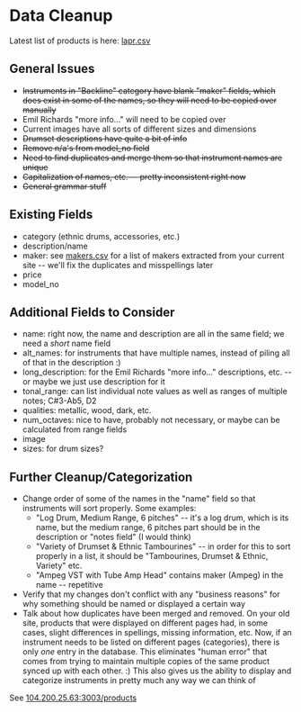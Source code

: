 
# Data Cleanup

Latest list of products is here: [lapr.csv](lapr.csv)

## General Issues

- ~~Instruments in "Backline" category have blank "maker" fields, which does exist in some of the names, so they will need to be copied over manually~~
- Emil Richards "more info..." will need to be copied over
- Current images have all sorts of different sizes and dimensions
- ~~Drumset descriptions have quite a bit of info~~
- ~~Remove n/a's from model_no field~~ 
- ~~Need to find duplicates and merge them so that instrument names are unique~~ 
- ~~Capitalization of names, etc. -- pretty inconsistent right now~~
- ~~General grammar stuff~~

## Existing Fields

- category (ethnic drums, accessories, etc.)
- description/name
- maker: see [makers.csv](makers.csv) for a list of makers extracted from your current site -- we'll fix the duplicates and misspellings later
- price
- model_no

## Additional Fields to Consider

- name: right now, the name and description are all in the same field; we need a *short* name field
- alt_names: for instruments that have multiple names, instead of piling all of that in the description :)
- long_description: for the Emil Richards "more info..." descriptions, etc. -- or maybe we just use description for it
- tonal_range: can list individual note values as well as ranges of multiple notes; C#3-Ab5, D2
- qualities: metallic, wood, dark, etc.
- num_octaves: nice to have, probably not necessary, or maybe can be calculated from range fields
- image
- sizes: for drum sizes?

## Further Cleanup/Categorization

- Change order of some of the names in the "name" field so that instruments will sort properly. Some examples:
  - "Log Drum, Medium Range, 6 pitches" -- it's a log drum, which is its name, but the medium range, 6 pitches part should be in the description or "notes field" (I would think)
  - "Variety of Drumset & Ethnic Tambourines" -- in order for this to sort properly in a list, it should be "Tambourines, Drumset & Ethnic, Variety" etc.
  - "Ampeg VST with Tube Amp Head" contains maker (Ampeg) in the name -- repetitive
- Verify that my changes don't conflict with any "business reasons" for why something should be named or displayed a certain way
- Talk about how duplicates have been merged and removed. On your old site, products that were displayed on different pages had, in some cases, slight differences in spellings, missing information, etc. Now, if an instrument needs to be listed on different pages (categories), there is only *one* entry in the database. This eliminates "human error" that comes from trying to maintain multiple copies of the same product synced up with each other. :) This also gives us the ability to display and categorize instruments in pretty much any way we can think of

See [104.200.25.63:3003/products](104.200.25.63:3003/products)
